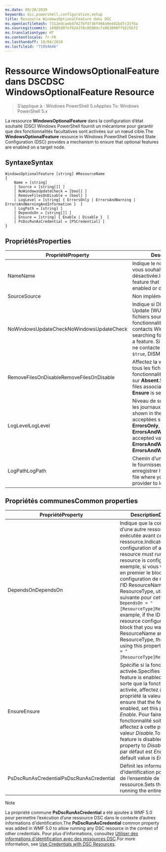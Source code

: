 ```yaml
---
ms.date: 09/20/2019
keywords: dsc,powershell,configuration,setup
title: Ressource WindowsOptionalFeature dans DSC
ms.openlocfilehash: 7312edcaeb47427bf4736f466a9ed41bd7c31f6a
ms.sourcegitcommit: 18985d07ef024378c8590dc7a983099ff9225672
ms.translationtype: HT
ms.contentlocale: fr-FR
ms.lasthandoff: 10/04/2019
ms.locfileid: "71954646"
---
```

# <a name="dsc-windowsoptionalfeature-resource"></a><span data-ttu-id="80376-103">Ressource WindowsOptionalFeature dans DSC</span><span class="sxs-lookup"><span data-stu-id="80376-103">DSC WindowsOptionalFeature Resource</span></span>

> <span data-ttu-id="80376-104">S’applique à : Windows PowerShell 5.x</span><span class="sxs-lookup"><span data-stu-id="80376-104">Applies To: Windows PowerShell 5.x</span></span>

<span data-ttu-id="80376-105">La ressource **WindowsOptionalFeature** dans la configuration d’état souhaité (DSC) Windows PowerShell fournit un mécanisme pour garantir que des fonctionnalités facultatives sont activées sur un nœud cible.</span><span class="sxs-lookup"><span data-stu-id="80376-105">The **WindowsOptionalFeature** resource in Windows PowerShell Desired State Configuration (DSC) provides a mechanism to ensure that optional features are enabled on a target node.</span></span>

## <a name="syntax"></a><span data-ttu-id="80376-106">Syntaxe</span><span class="sxs-lookup"><span data-stu-id="80376-106">Syntax</span></span>

```Syntax
WindowsOptionalFeature [string] #ResourceName
{
    Name = [string]
    [ Source = [string[]] ]
    [ NoWindowsUpdateCheck = [bool] ]
    [ RemoveFilesOnDisable = [bool] ]
    [ LogLevel = [string] { ErrorsOnly | ErrorsAndWarning | ErrorsAndWarningAndInformation }  ]
    [ LogPath = [string] ]
    [ DependsOn = [string[]] ]
    [ Ensure = [string] { Enable | Disable }  ]
    [ PsDscRunAsCredential = [PSCredential] ]
}
```

## <a name="properties"></a><span data-ttu-id="80376-107">Propriétés</span><span class="sxs-lookup"><span data-stu-id="80376-107">Properties</span></span>

|<span data-ttu-id="80376-108">Propriété</span><span class="sxs-lookup"><span data-stu-id="80376-108">Property</span></span> |<span data-ttu-id="80376-109">Description</span><span class="sxs-lookup"><span data-stu-id="80376-109">Description</span></span> |
|---|---|
|<span data-ttu-id="80376-110">Name</span><span class="sxs-lookup"><span data-stu-id="80376-110">Name</span></span> |<span data-ttu-id="80376-111">Indique le nom de la fonctionnalité que vous souhaitez voir activée ou désactivée.</span><span class="sxs-lookup"><span data-stu-id="80376-111">Indicates the name of the feature that you want to ensure is enabled or disabled.</span></span> |
|<span data-ttu-id="80376-112">Source</span><span class="sxs-lookup"><span data-stu-id="80376-112">Source</span></span> |<span data-ttu-id="80376-113">Non implémentée.</span><span class="sxs-lookup"><span data-stu-id="80376-113">Not implemented.</span></span> |
|<span data-ttu-id="80376-114">NoWindowsUpdateCheck</span><span class="sxs-lookup"><span data-stu-id="80376-114">NoWindowsUpdateCheck</span></span> |<span data-ttu-id="80376-115">Indique si DISM contacte Windows Update (WU) lors de la recherche des fichiers sources pour activer une fonctionnalité.</span><span class="sxs-lookup"><span data-stu-id="80376-115">Specifies whether DISM contacts Windows Update (WU) when searching for the source files to enable a feature.</span></span> <span data-ttu-id="80376-116">Si la valeur est `$true`, DISM ne contacte pas Windows Update.</span><span class="sxs-lookup"><span data-stu-id="80376-116">If `$true`, DISM does not contact WU.</span></span> |
|<span data-ttu-id="80376-117">RemoveFilesOnDisable</span><span class="sxs-lookup"><span data-stu-id="80376-117">RemoveFilesOnDisable</span></span> |<span data-ttu-id="80376-118">Affectez la valeur `$true` pour supprimer tous les fichiers associés à la fonctionnalité quand **Ensure** est défini sur **Absent**.</span><span class="sxs-lookup"><span data-stu-id="80376-118">Set to `$true` to remove all files associated with the feature when **Ensure** is set to **Absent**.</span></span> |
|<span data-ttu-id="80376-119">LogLevel</span><span class="sxs-lookup"><span data-stu-id="80376-119">LogLevel</span></span> |<span data-ttu-id="80376-120">Niveau de sortie maximal affiché dans les journaux.</span><span class="sxs-lookup"><span data-stu-id="80376-120">The maximum output level shown in the logs.</span></span> <span data-ttu-id="80376-121">Les valeurs acceptées sont les suivantes : **ErrorsOnly**, **ErrorsAndWarning** et **ErrorsAndWarningAndInformation**.</span><span class="sxs-lookup"><span data-stu-id="80376-121">The accepted values are: **ErrorsOnly**, **ErrorsAndWarning**, and **ErrorsAndWarningAndInformation**.</span></span> |
|<span data-ttu-id="80376-122">LogPath</span><span class="sxs-lookup"><span data-stu-id="80376-122">LogPath</span></span> |<span data-ttu-id="80376-123">Chemin d’un fichier journal dans lequel le fournisseur de ressources doit enregistrer l’opération.</span><span class="sxs-lookup"><span data-stu-id="80376-123">The path to a log file where you want the resource provider to log the operation.</span></span> |

## <a name="common-properties"></a><span data-ttu-id="80376-124">Propriétés communes</span><span class="sxs-lookup"><span data-stu-id="80376-124">Common properties</span></span>

|<span data-ttu-id="80376-125">Propriété</span><span class="sxs-lookup"><span data-stu-id="80376-125">Property</span></span> |<span data-ttu-id="80376-126">Description</span><span class="sxs-lookup"><span data-stu-id="80376-126">Description</span></span> |
|---|---|
|<span data-ttu-id="80376-127">DependsOn</span><span class="sxs-lookup"><span data-stu-id="80376-127">DependsOn</span></span> |<span data-ttu-id="80376-128">Indique que la configuration d’une autre ressource doit être exécutée avant celle de cette ressource.</span><span class="sxs-lookup"><span data-stu-id="80376-128">Indicates that the configuration of another resource must run before this resource is configured.</span></span> <span data-ttu-id="80376-129">Par exemple, si vous voulez exécuter en premier le bloc de script de configuration de ressource ayant l’ID ResourceName et le type ResourceType, utilisez la syntaxe suivante pour cette propriété : `DependsOn = "[ResourceType]ResourceName"`.</span><span class="sxs-lookup"><span data-stu-id="80376-129">For example, if the ID of the resource configuration script block that you want to run first is ResourceName and its type is ResourceType, the syntax for using this property is `DependsOn = "[ResourceType]ResourceName"`.</span></span> |
|<span data-ttu-id="80376-130">Ensure</span><span class="sxs-lookup"><span data-stu-id="80376-130">Ensure</span></span> |<span data-ttu-id="80376-131">Spécifie si la fonctionnalité est activée.</span><span class="sxs-lookup"><span data-stu-id="80376-131">Specifies whether the feature is enabled.</span></span> <span data-ttu-id="80376-132">Pour faire en sorte que la fonctionnalité soit activée, affectez à cette propriété la valeur _Enable_.</span><span class="sxs-lookup"><span data-stu-id="80376-132">To ensure that the feature is enabled, set this property to _Enable_.</span></span> <span data-ttu-id="80376-133">Pour faire en sorte que la fonctionnalité soit désactivée, affectez à cette propriété la valeur _Disable_.</span><span class="sxs-lookup"><span data-stu-id="80376-133">To ensure that the feature is disabled, set the property to _Disable_.</span></span> <span data-ttu-id="80376-134">La valeur par défaut est _Enable_.</span><span class="sxs-lookup"><span data-stu-id="80376-134">The default value is _Enable_.</span></span> |
|<span data-ttu-id="80376-135">PsDscRunAsCredential</span><span class="sxs-lookup"><span data-stu-id="80376-135">PsDscRunAsCredential</span></span> |<span data-ttu-id="80376-136">Définit les informations d’identification pour l’exécution de l’ensemble de la ressource.</span><span class="sxs-lookup"><span data-stu-id="80376-136">Sets the credential for running the entire resource as.</span></span> |

> [!NOTE]
> <span data-ttu-id="80376-137">La propriété commune **PsDscRunAsCredential** a été ajoutée à WMF 5.0 pour permettre l’exécution d’une ressource DSC dans le contexte d’autres informations d’identification.</span><span class="sxs-lookup"><span data-stu-id="80376-137">The **PsDscRunAsCredential** common property was added in WMF 5.0 to allow running any DSC resource in the context of other credentials.</span></span> <span data-ttu-id="80376-138">Pour plus d’informations, consultez [Utiliser des informations d’identification avec des ressources DSC](../../../configurations/runasuser.md).</span><span class="sxs-lookup"><span data-stu-id="80376-138">For more information, see [Use Credentials with DSC Resources](../../../configurations/runasuser.md).</span></span>